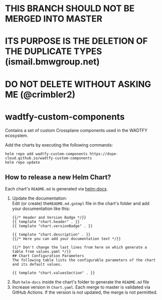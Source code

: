 # THIS BRANCH SHOULD NOT BE MERGED INTO MASTER
# ITS PURPOSE IS THE DELETION OF THE DUPLICATE TYPES (ismail.bmwgroup.net)
# DO NOT DELETE WITHOUT ASKING ME (@crimbler2)

# wadtfy-custom-components
Contains a set of custom Crossplane components used in the WADTFY ecosystem.

Add the charts by executing the following commands:

```
helm repo add wadtfy-custom-components https://dvpe-cloud.github.io/wadtfy-custom-components
helm repo update
```

## How to release a new Helm Chart?

Each chart's `README.md` is generated via [helm-docs](https://github.com/norwoodj/helm-docs).

1. Update the documentation:  
   Edit (or create) the`README.md.gotmpl` file in the chart's folder and add your documentation like this:
   ```gotemplate
   {{/* Header and Version Badge */}}
   {{ template "chart.header" . }} 
   {{ template "chart.versionBadge" . }}

   {{ template "chart.description" . }}
   {{/* Here you can add your documentation text */}}

   {{/* Don't change the last lines from here on which generate a table from values.yaml */}}
   ## Chart Configuration Parameters
   The following table lists the configurable parameters of the chart and its default values.
   
   {{ template "chart.valuesSection" . }}
   ```
1. Run `helm-docs` inside the chart's folder to generate the `README.md` file
1. Increase version in `Chart.yaml`. Each merge to master is validated via GitHub Actions. If the version is not updated, the merge is not permitted.
   
